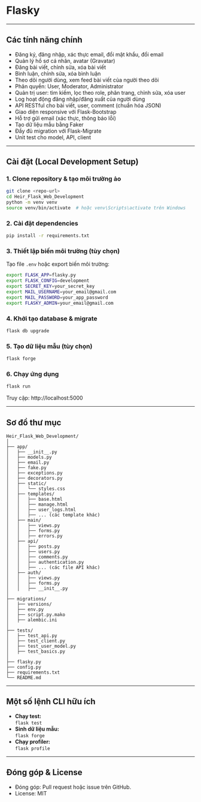 # Flasky

---

## Các tính năng chính

- Đăng ký, đăng nhập, xác thực email, đổi mật khẩu, đổi email
- Quản lý hồ sơ cá nhân, avatar (Gravatar)
- Đăng bài viết, chỉnh sửa, xóa bài viết
- Bình luận, chỉnh sửa, xóa bình luận
- Theo dõi người dùng, xem feed bài viết của người theo dõi
- Phân quyền: User, Moderator, Administrator
- Quản trị user: tìm kiếm, lọc theo role, phân trang, chỉnh sửa, xóa user
- Log hoạt động đăng nhập/đăng xuất của người dùng
- API RESTful cho bài viết, user, comment (chuẩn hóa JSON)
- Giao diện responsive với Flask-Bootstrap
- Hỗ trợ gửi email (xác thực, thông báo lỗi)
- Tạo dữ liệu mẫu bằng Faker
- Đầy đủ migration với Flask-Migrate
- Unit test cho model, API, client

---

## Cài đặt (Local Development Setup)

### 1. Clone repository & tạo môi trường ảo

```bash
git clone <repo-url>
cd Heir_Flask_Web_Development
python -m venv venv
source venv/bin/activate  # hoặc venv\Scripts\activate trên Windows
```

### 2. Cài đặt dependencies

```bash
pip install -r requirements.txt
```

### 3. Thiết lập biến môi trường (tùy chọn)

Tạo file `.env` hoặc export biến môi trường:
```bash
export FLASK_APP=flasky.py
export FLASK_CONFIG=development
export SECRET_KEY=your_secret_key
export MAIL_USERNAME=your_email@gmail.com
export MAIL_PASSWORD=your_app_password
export FLASKY_ADMIN=your_email@gmail.com
```

### 4. Khởi tạo database & migrate

```bash
flask db upgrade
```

### 5. Tạo dữ liệu mẫu (tùy chọn)

```bash
flask forge
```

### 6. Chạy ứng dụng

```bash
flask run
```
Truy cập: http://localhost:5000

---

## Sơ đồ thư mục

```
Heir_Flask_Web_Development/
│
├── app/
│   ├── __init__.py
│   ├── models.py
│   ├── email.py
│   ├── fake.py
│   ├── exceptions.py
│   ├── decorators.py
│   ├── static/
│   │   └── styles.css
│   ├── templates/
│   │   ├── base.html
│   │   ├── manage.html
│   │   ├── user_logs.html
│   │   ├── ... (các template khác)
│   ├── main/
│   │   ├── views.py
│   │   ├── forms.py
│   │   ├── errors.py
│   ├── api/
│   │   ├── posts.py
│   │   ├── users.py
│   │   ├── comments.py
│   │   ├── authentication.py
│   │   ├── ... (các file API khác)
│   ├── auth/
│   │   ├── views.py
│   │   ├── forms.py
│   │   ├── __init__.py
│
├── migrations/
│   ├── versions/
│   ├── env.py
│   ├── script.py.mako
│   ├── alembic.ini
│
├── tests/
│   ├── test_api.py
│   ├── test_client.py
│   ├── test_user_model.py
│   ├── test_basics.py
│
├── flasky.py
├── config.py
├── requirements.txt
└── README.md
```

---

## Một số lệnh CLI hữu ích

- **Chạy test:**  
  `flask test`
- **Sinh dữ liệu mẫu:**  
  `flask forge`
- **Chạy profiler:**  
  `flask profile`

---

## Đóng góp & License

- Đóng góp: Pull request hoặc issue trên GitHub.
- License: MIT 